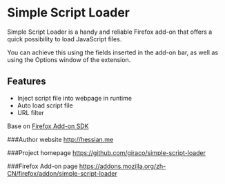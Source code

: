 Simple Script Loader
====================

Simple Script Loader is a handy and reliable Firefox add-on that offers a quick possibility to load JavaScript files.

You can achieve this using the fields inserted in the add-on bar, as well as using the Options window of the extension.


Features
--------

* Inject script file into webpage in runtime
* Auto load script file
* URL filter

Base on [Firefox Add-on SDK](https://addons.mozilla.org/en-US/developers/builder)


###Author website
http://hessian.me

###Project homepage
https://github.com/giraco/simple-script-loader

###Firefox Add-on page
https://addons.mozilla.org/zh-CN/firefox/addon/simple-script-loader
